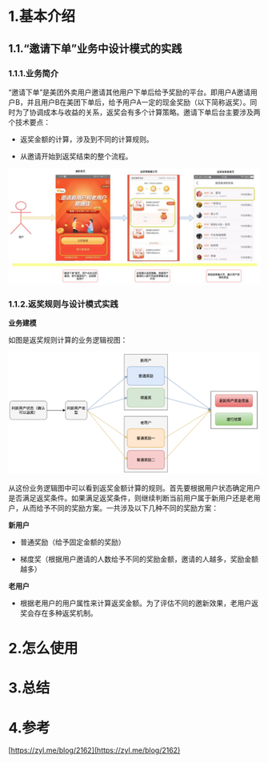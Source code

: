# 1.基本介绍

## 1.1.**“邀请下单”业务中设计模式的实践**

### 1.1.1.**业务简介**

“邀请下单”是美团外卖用户邀请其他用户下单后给予奖励的平台。即用户A邀请用户B，并且用户B在美团下单后，给予用户A一定的现金奖励（以下简称返奖）。同时为了协调成本与收益的关系，返奖会有多个计算策略。邀请下单后台主要涉及两个技术要点：

* 返奖金额的计算，涉及到不同的计算规则。

* 从邀请开始到返奖结束的整个流程。

![img](/static/image/1.jpg)

### 1.1.2.返奖规则与设计模式实践

**业务建模**

如图是返奖规则计算的业务逻辑视图：

![img](/static/image/2.png)

从这份业务逻辑图中可以看到返奖金额计算的规则。首先要根据用户状态确定用户是否满足返奖条件。如果满足返奖条件，则继续判断当前用户属于新用户还是老用户，从而给予不同的奖励方案。一共涉及以下几种不同的奖励方案：

**新用户**

* 普通奖励（给予固定金额的奖励）

* 梯度奖（根据用户邀请的人数给予不同的奖励金额，邀请的人越多，奖励金额越多）

**老用户**

* 根据老用户的用户属性来计算返奖金额。为了评估不同的邀新效果，老用户返奖会存在多种返奖机制。

# 2.怎么使用

# 3.总结

# 4.参考

[https://zyl.me/blog/2162](https://zyl.me/blog/2162)

